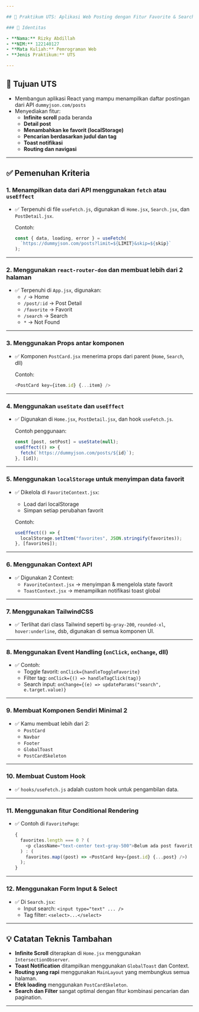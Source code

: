 ```yaml
---

## 📝 Praktikum UTS: Aplikasi Web Posting dengan Fitur Favorite & Search

### 👤 Identitas

- **Nama:** Rizky Abdillah
- **NIM:** 122140127
- **Mata Kuliah:** Pemrograman Web
- **Jenis Praktikum:** UTS

---
```


## 🎯 Tujuan UTS

- Membangun aplikasi React yang mampu menampilkan daftar postingan dari API `dummyjson.com/posts`
- Menyediakan fitur:
  - **Infinite scroll** pada beranda
  - **Detail post**
  - **Menambahkan ke favorit (localStorage)**
  - **Pencarian berdasarkan judul dan tag**
  - **Toast notifikasi**
  - **Routing dan navigasi**

---

## ✅ Pemenuhan Kriteria

### 1. **Menampilkan data dari API menggunakan `fetch` atau `useEffect`**

- ✅ Terpenuhi di file `useFetch.js`, digunakan di `Home.jsx`, `Search.jsx`, dan `PostDetail.jsx`.

  Contoh:

  ```js
  const { data, loading, error } = useFetch(
    `https://dummyjson.com/posts?limit=${LIMIT}&skip=${skip}`
  );
  ```

---

### 2. **Menggunakan `react-router-dom` dan membuat lebih dari 2 halaman**

- ✅ Terpenuhi di `App.jsx`, digunakan:
  - `/` → Home
  - `/post/:id` → Post Detail
  - `/favorite` → Favorit
  - `/search` → Search
  - `*` → Not Found

---

### 3. **Menggunakan Props antar komponen**

- ✅ Komponen `PostCard.jsx` menerima props dari parent (`Home`, `Search`, dll)

  Contoh:

  ```js
  <PostCard key={item.id} {...item} />
  ```

---

### 4. **Menggunakan `useState` dan `useEffect`**

- ✅ Digunakan di `Home.jsx`, `PostDetail.jsx`, dan hook `useFetch.js`.

  Contoh penggunaan:

  ```js
  const [post, setPost] = useState(null);
  useEffect(() => {
    fetch(`https://dummyjson.com/posts/${id}`);
  }, [id]);
  ```

---

### 5. **Menggunakan `localStorage` untuk menyimpan data favorit**

- ✅ Dikelola di `FavoriteContext.jsx`:

  - Load dari localStorage
  - Simpan setiap perubahan favorit

  Contoh:

  ```js
  useEffect(() => {
    localStorage.setItem("favorites", JSON.stringify(favorites));
  }, [favorites]);
  ```

---

### 6. **Menggunakan Context API**

- ✅ Digunakan 2 Context:
  - `FavoriteContext.jsx` → menyimpan & mengelola state favorit
  - `ToastContext.jsx` → menampilkan notifikasi toast global

---

### 7. **Menggunakan TailwindCSS**

- ✅ Terlihat dari class Tailwind seperti `bg-gray-200`, `rounded-xl`, `hover:underline`, dsb, digunakan di semua komponen UI.

---

### 8. **Menggunakan Event Handling (`onClick`, `onChange`, dll)**

- ✅ Contoh:
  - Toggle favorit: `onClick={handleToggleFavorite}`
  - Filter tag: `onClick={() => handleTagClick(tag)}`
  - Search input: `onChange={(e) => updateParams("search", e.target.value)}`

---

### 9. **Membuat Komponen Sendiri Minimal 2**

- ✅ Kamu membuat lebih dari 2:
  - `PostCard`
  - `Navbar`
  - `Footer`
  - `GlobalToast`
  - `PostCardSkeleton`

---

### 10. **Membuat Custom Hook**

- ✅ `hooks/useFetch.js` adalah custom hook untuk pengambilan data.

---

### 11. **Menggunakan fitur Conditional Rendering**

- ✅ Contoh di `FavoritePage`:
  ```js
  {
    favorites.length === 0 ? (
      <p className="text-center text-gray-500">Belum ada post favorit.</p>
    ) : (
      favorites.map((post) => <PostCard key={post.id} {...post} />)
    );
  }
  ```

---

### 12. **Menggunakan Form Input & Select**

- ✅ Di `Search.jsx`:
  - Input search: `<input type="text" ... />`
  - Tag filter: `<select>...</select>`

---

## 💡 Catatan Teknis Tambahan

- **Infinite Scroll** diterapkan di `Home.jsx` menggunakan `IntersectionObserver`.
- **Toast Notification** ditampilkan menggunakan `GlobalToast` dan Context.
- **Routing yang rapi** menggunakan `MainLayout` yang membungkus semua halaman.
- **Efek loading** menggunakan `PostCardSkeleton`.
- **Search dan Filter** sangat optimal dengan fitur kombinasi pencarian dan pagination.

---
